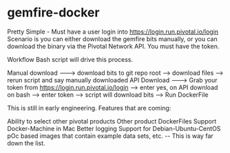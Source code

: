 # gemfire-docker

Pretty Simple -
Must have a user login into https://login.run.pivotal.io/login
Scenario is you can either download the gemfire bits manually, or you can download the binary via the Pivotal Network API.
You must have the token.

Workflow
Bash script will drive this process.

Manual download ---> download bits to git repo root --> download files --> rerun script and say manually downloaded
API Download ---> Grab your token from https://login.run.pivotal.io/login --> enter yes, on API download on bash --> enter token --> script will download bits --> Run DockerFile

This is still in early engineering. Features that are coming:

Ability to select other pivotal products
Other product DockerFiles
Support Docker-Machine in Mac
Better logging
Support for Debian-Ubuntu-CentOS
pOc based images that contain example data sets, etc. -- This is way far down the list.
